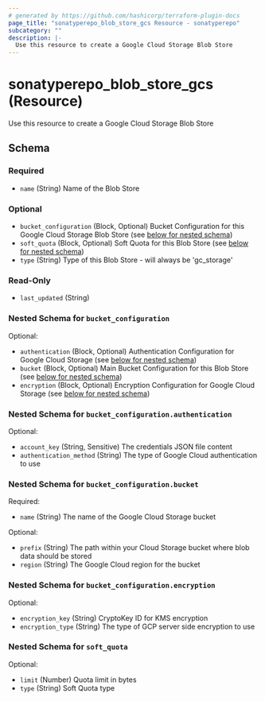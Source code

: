 ```yaml
---
# generated by https://github.com/hashicorp/terraform-plugin-docs
page_title: "sonatyperepo_blob_store_gcs Resource - sonatyperepo"
subcategory: ""
description: |-
  Use this resource to create a Google Cloud Storage Blob Store
---
```


# sonatyperepo_blob_store_gcs (Resource)

Use this resource to create a Google Cloud Storage Blob Store



<!-- schema generated by tfplugindocs -->
## Schema

### Required

- `name` (String) Name of the Blob Store

### Optional

- `bucket_configuration` (Block, Optional) Bucket Configuration for this Google Cloud Storage Blob Store (see [below for nested schema](#nestedblock--bucket_configuration))
- `soft_quota` (Block, Optional) Soft Quota for this Blob Store (see [below for nested schema](#nestedblock--soft_quota))
- `type` (String) Type of this Blob Store - will always be 'gc_storage'

### Read-Only

- `last_updated` (String)

<a id="nestedblock--bucket_configuration"></a>
### Nested Schema for `bucket_configuration`

Optional:

- `authentication` (Block, Optional) Authentication Configuration for Google Cloud Storage (see [below for nested schema](#nestedblock--bucket_configuration--authentication))
- `bucket` (Block, Optional) Main Bucket Configuration for this Blob Store (see [below for nested schema](#nestedblock--bucket_configuration--bucket))
- `encryption` (Block, Optional) Encryption Configuration for Google Cloud Storage (see [below for nested schema](#nestedblock--bucket_configuration--encryption))

<a id="nestedblock--bucket_configuration--authentication"></a>
### Nested Schema for `bucket_configuration.authentication`

Optional:

- `account_key` (String, Sensitive) The credentials JSON file content
- `authentication_method` (String) The type of Google Cloud authentication to use


<a id="nestedblock--bucket_configuration--bucket"></a>
### Nested Schema for `bucket_configuration.bucket`

Required:

- `name` (String) The name of the Google Cloud Storage bucket

Optional:

- `prefix` (String) The path within your Cloud Storage bucket where blob data should be stored
- `region` (String) The Google Cloud region for the bucket


<a id="nestedblock--bucket_configuration--encryption"></a>
### Nested Schema for `bucket_configuration.encryption`

Optional:

- `encryption_key` (String) CryptoKey ID for KMS encryption
- `encryption_type` (String) The type of GCP server side encryption to use



<a id="nestedblock--soft_quota"></a>
### Nested Schema for `soft_quota`

Optional:

- `limit` (Number) Quota limit in bytes
- `type` (String) Soft Quota type
